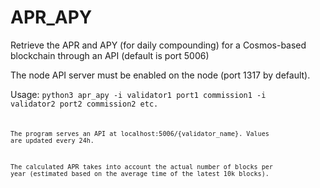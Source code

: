 # APR_APY

Retrieve the APR and APY (for daily compounding) for a Cosmos-based blockchain through an API (default is port 5006)

The node API server must be enabled on the node (port 1317 by default).

Usage: <code>python3 apr_apy -i validator1 port1 commission1 -i validator2 port2 commission2 etc.<code>

The program serves an API at localhost:5006/{validator_name}. Values are updated every 24h.

The calculated APR takes into account the actual number of blocks per year (estimated based on the average time of the latest 10k blocks).